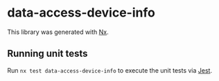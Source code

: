 # data-access-device-info

This library was generated with [Nx](https://nx.dev).

## Running unit tests

Run `nx test data-access-device-info` to execute the unit tests via [Jest](https://jestjs.io).
